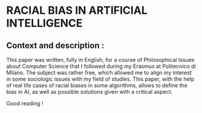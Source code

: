 # RACIAL BIAS IN ARTIFICIAL INTELLIGENCE

## Context and description : 

  This paper was written, fully in English, for a course of Philosophical Issues about Computer Science that I followed during my Erasmus at Politecnico di Milano.
  The subject was rather free, which allowed me to align my interest in some sociologic issues with my field of studies.
  This paper, with the help of real life cases of racial biases in some algorithms, allows to define the bias in AI, as well as possible solutions given with a critical aspect.
  
  Good reading !
